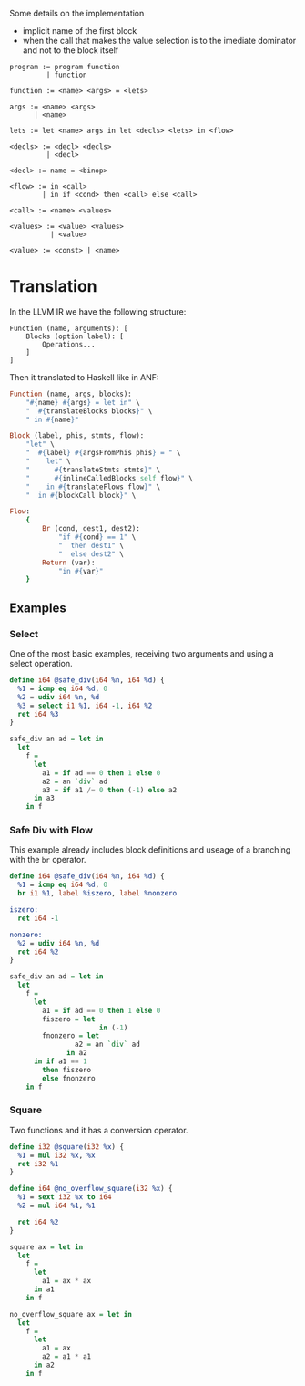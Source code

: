 
Some details on the implementation

* implicit name of the first block
* when the call that makes the value selection is to the imediate dominator and not to the block itself

```
program := program function
         | function

function := <name> <args> = <lets>

args := <name> <args>
      | <name>

lets := let <name> args in let <decls> <lets> in <flow>

<decls> := <decl> <decls>
         | <decl>

<decl> := name = <binop>

<flow> := in <call>
        | in if <cond> then <call> else <call>

<call> := <name> <values>

<values> := <value> <values>
          | <value>

<value> := <const> | <name>
```

# Translation

In the LLVM IR we have the following structure:

```
Function (name, arguments): [
    Blocks (option label): [
        Operations...
    ]
]
```

Then it translated to Haskell like in ANF:

```ruby
Function (name, args, blocks):
    "#{name} #{args} = let in" \
    "  #{translateBlocks blocks}" \
    " in #{name}"

Block (label, phis, stmts, flow):
    "let" \
    "  #{label} #{argsFromPhis phis} = " \
    "    let" \ 
    "      #{translateStmts stmts}" \
    "      #{inlineCalledBlocks self flow}" \
    "    in #{translateFlows flow}" \
    "  in #{blockCall block}" \

Flow:
    {
        Br (cond, dest1, dest2):
            "if #{cond} == 1" \
            "  then dest1" \
            "  else dest2" \
        Return (var):
            "in #{var}"
    }
```

## Examples

### Select

One of the most basic examples, receiving two arguments and using a select operation.

```llvm
define i64 @safe_div(i64 %n, i64 %d) {
  %1 = icmp eq i64 %d, 0
  %2 = udiv i64 %n, %d
  %3 = select i1 %1, i64 -1, i64 %2
  ret i64 %3
}
```

```haskell
safe_div an ad = let in
  let 
    f =
      let
        a1 = if ad == 0 then 1 else 0
        a2 = an `div` ad
        a3 = if a1 /= 0 then (-1) else a2
      in a3
    in f
```

### Safe Div with Flow

This example already includes block definitions and useage of a branching with the `br` operator.

```llvm
define i64 @safe_div(i64 %n, i64 %d) {
  %1 = icmp eq i64 %d, 0
  br i1 %1, label %iszero, label %nonzero

iszero:
  ret i64 -1

nonzero:
  %2 = udiv i64 %n, %d
  ret i64 %2
}
```

```haskell
safe_div an ad = let in
  let 
    f =
      let
        a1 = if ad == 0 then 1 else 0
        fiszero = let
                      in (-1)
        fnonzero = let
                a2 = an `div` ad
              in a2
      in if a1 == 1
        then fiszero
        else fnonzero
    in f
```

### Square

Two functions and it has a conversion operator.

```llvm
define i32 @square(i32 %x) {
  %1 = mul i32 %x, %x
  ret i32 %1
}

define i64 @no_overflow_square(i32 %x) {
  %1 = sext i32 %x to i64
  %2 = mul i64 %1, %1

  ret i64 %2
}
```

```haskell
square ax = let in
  let 
    f =
      let
        a1 = ax * ax
      in a1
    in f

no_overflow_square ax = let in
  let 
    f =
      let
        a1 = ax
        a2 = a1 * a1
      in a2
    in f
```
